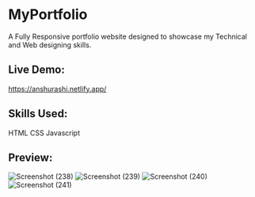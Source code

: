# MyPortfolio
A Fully Responsive portfolio website designed to showcase my Technical and Web designing skills.

## Live Demo:
https://anshurashi.netlify.app/

## Skills Used:
HTML
CSS
Javascript

## Preview:

![Screenshot (238)](https://github.com/user-attachments/assets/13dbb0e4-b74e-4ab3-a84f-63836372cdee)
![Screenshot (239)](https://github.com/user-attachments/assets/7c843afc-8309-48ce-8c2e-2ffc73448d5d)
![Screenshot (240)](https://github.com/user-attachments/assets/206fa10f-3d3d-47e7-a476-843da057225c)
![Screenshot (241)](https://github.com/user-attachments/assets/010e5514-06cb-458b-9802-45859e2acc05)
